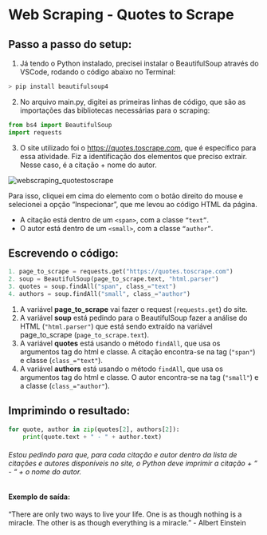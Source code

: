 # Web Scraping - Quotes to Scrape

## Passo a passo do setup:

1) Já tendo o Python instalado, precisei instalar o BeautifulSoup através do VSCode, rodando o código abaixo no Terminal:

```python
> pip install beautifulsoup4
```

2) No arquivo main.py, digitei as primeiras linhas de código, que são as importações das bibliotecas necessárias para o scraping:

```python
from bs4 import BeautifulSoup
import requests
```

3) O site utilizado foi o https://quotes.toscrape.com, que é específico para essa atividade. Fiz a identificação dos elementos que preciso extrair. Nesse caso, é a citação + nome do autor.

![webscraping_quotestoscrape](https://user-images.githubusercontent.com/97712990/212784820-cef02f1b-fe19-4f11-9117-b98d7f221498.jpg)


Para isso, cliquei em cima do elemento com o botão direito do mouse e selecionei a opção “Inspecionar”, que me levou ao código HTML da página.

- A citação está dentro de um ```<span>```, com a classe ```“text”```.
- O autor está dentro de um ```<small>```, com a classe ```“author”```.


## Escrevendo o código:
```python
1. page_to_scrape = requests.get("https://quotes.toscrape.com")
2. soup = BeautifulSoup(page_to_scrape.text, "html.parser")
3. quotes = soup.findAll("span", class_="text")                    
4. authors = soup.findAll("small", class_="author")
```
1. A variável **page_to_scrape** vai fazer o request (```requests.get```) do site.
2. A variável **soup** está pedindo para o BeautifulSoup fazer a análise do HTML (```"html.parser"```) que está sendo extraído na variável page_to_scrape (```page_to_scrape.text```).
3. A variável **quotes** está usando o método ```findAll```, que usa os argumentos tag do html e classe. A citação encontra-se na tag (```"span"```) e classe (```class_="text"```).
4. A variável **authors** está usando o método ```findAll```, que usa os argumentos tag do html e classe. O autor encontra-se na tag (```"small"```) e a classe (```class_="author"```).


## Imprimindo o resultado:
```python
for quote, author in zip(quotes[2], authors[2]):
    print(quote.text + " - " + author.text)
```
###### Estou pedindo para que, para cada citação e autor dentro da lista de citações e autores disponíveis no site, o Python deve imprimir a citação + “ - “ + o nome do autor.

#### Exemplo de saída:
“There are only two ways to live your life. One is as though nothing is a miracle. The other is as though everything is a miracle.” - Albert Einstein
